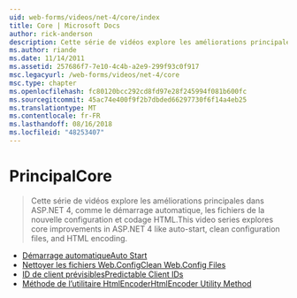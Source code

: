 ```yaml
---
uid: web-forms/videos/net-4/core/index
title: Core | Microsoft Docs
author: rick-anderson
description: Cette série de vidéos explore les améliorations principales dans ASP.NET 4, comme le démarrage automatique, les fichiers de la nouvelle configuration et codage HTML.
ms.author: riande
ms.date: 11/14/2011
ms.assetid: 257686f7-7e10-4c4b-a2e9-299f93c0f917
msc.legacyurl: /web-forms/videos/net-4/core
msc.type: chapter
ms.openlocfilehash: fc80120bcc292cd8fd97e28f245994f081b600fc
ms.sourcegitcommit: 45ac74e400f9f2b7dbded66297730f6f14a4eb25
ms.translationtype: MT
ms.contentlocale: fr-FR
ms.lasthandoff: 08/16/2018
ms.locfileid: "48253407"
---
```

<a name="core"></a><span data-ttu-id="5e396-103">Principal</span><span class="sxs-lookup"><span data-stu-id="5e396-103">Core</span></span>
====================
> <span data-ttu-id="5e396-104">Cette série de vidéos explore les améliorations principales dans ASP.NET 4, comme le démarrage automatique, les fichiers de la nouvelle configuration et codage HTML.</span><span class="sxs-lookup"><span data-stu-id="5e396-104">This video series explores core improvements in ASP.NET 4 like auto-start, clean configuration files, and HTML encoding.</span></span>


- [<span data-ttu-id="5e396-105">Démarrage automatique</span><span class="sxs-lookup"><span data-stu-id="5e396-105">Auto Start</span></span>](aspnet-4-quick-hit-auto-start.md)
- [<span data-ttu-id="5e396-106">Nettoyer les fichiers Web.Config</span><span class="sxs-lookup"><span data-stu-id="5e396-106">Clean Web.Config Files</span></span>](aspnet-4-quick-hit-clean-webconfig-files.md)
- [<span data-ttu-id="5e396-107">ID de client prévisibles</span><span class="sxs-lookup"><span data-stu-id="5e396-107">Predictable Client IDs</span></span>](aspnet-4-quick-hit-predictable-client-ids.md)
- [<span data-ttu-id="5e396-108">Méthode de l’utilitaire HtmlEncoder</span><span class="sxs-lookup"><span data-stu-id="5e396-108">HtmlEncoder Utility Method</span></span>](aspnet-4-quick-hit-the-htmlencoder-utility-method.md)
